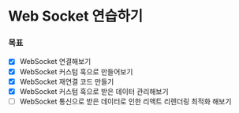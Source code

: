 # Web Socket 연습하기
### 목표
- [x] WebSocket 연결해보기
- [x] WebSocket 커스텀 훅으로 만들어보기
- [x] WebSocket 재연결 코드 만들기
- [x] WebSocket 커스텀 훅으로 받은 데이터 관리해보기
- [ ] WebSocket 통신으로 받은 데이터로 인한 리액트 리렌더링 최적화 해보기
